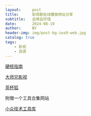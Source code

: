 ```yaml
---
layout:     post
title:      影视剧在线播放网址分享
subtitle:   且用且珍惜
date:       2024-08-19
author:     BY
header-img: img/post-bg-ios9-web.jpg
catalog: true
tags:
    - 影视
    - 资源
---
```


[硬核指南](https://yinghe.app)

[大师兄影视](https://dsxys.pro)

[茶杯狐](https://www.5jcd.com)

附赠一个工具合集网站

[小众技术工具库](https://www.xiaozhongjishu.com)